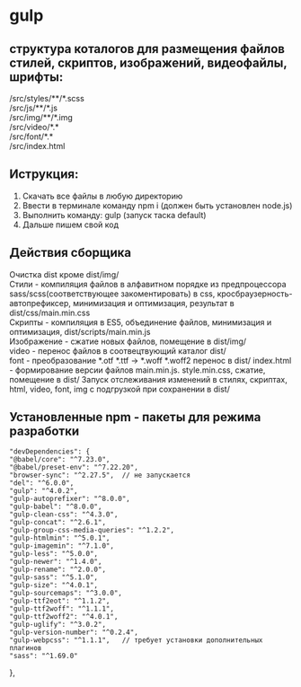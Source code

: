 # gulp

## структура коталогов для размещения файлов стилей, скриптов, изображений, видеофайлы, шрифты:
/src/styles/\*\*/\*.scss  
/src/js/\*\*/\*.js  
/src/img/\*\*/\*.img  
/src/video/\*.*  
/src/font/\*.*  
/src/index.html  
 
## Иструкция:
1. Скачать все файлы в любую директорию  
2. Ввести в терминале команду npm i (должен быть установлен node.js)  
3. Выполнить команду: gulp (запуск таска default)  
4. Дальше пишем свой код   

## Действия сборщика
Очистка dist кроме dist/img/  
Стили - компиляция файлов в алфавитном порядке из предпроцессора sass/scss(соответствующее закоментировать) в css,
кросбраузерность-автопрефиксер, минимизация и оптимизация, результат в dist/css/main.min.css  
Скрипты - компиляция в ES5, объединение файлов, минимизация и оптимизация, dist/scripts/main.min.js  
Изображение - сжатие новых файлов, помещение в dist/img/  
video - перенос файлов в соотвецтвующий каталог dist/  
font - преобразование *.otf *.ttf -> *.woff *.woff2 перенос в dist/
index.html - формирование версии файлов main.min.js. style.min.css, сжатие, помещение в dist/ 
Запуск отслеживания изменений в стилях, скриптах, html, video, font, img с подгрузкой при сохранении в dist/  

## Установленные npm - пакеты для режима разработки
    "devDependencies": {
    "@babel/core": "^7.23.0",
    "@babel/preset-env": "^7.22.20",
    "browser-sync": "^2.27.5",  // не запускается 
    "del": "^6.0.0",
    "gulp": "^4.0.2",
    "gulp-autoprefixer": "^8.0.0",
    "gulp-babel": "^8.0.0",
    "gulp-clean-css": "^4.3.0",
    "gulp-concat": "^2.6.1",
    "gulp-group-css-media-queries": "^1.2.2",
    "gulp-htmlmin": "^5.0.1",
    "gulp-imagemin": "^7.1.0",
    "gulp-less": "^5.0.0",
    "gulp-newer": "^1.4.0",
    "gulp-rename": "^2.0.0",
    "gulp-sass": "^5.1.0",
    "gulp-size": "^4.0.1",
    "gulp-sourcemaps": "^3.0.0",
    "gulp-ttf2eot": "^1.1.2",    
    "gulp-ttf2woff": "^1.1.1",   
    "gulp-ttf2woff2": "^4.0.1",  
    "gulp-uglify": "^3.0.2",
    "gulp-version-number": "^0.2.4",
    "gulp-webpcss": "^1.1.1",   // требует установки дополнительных плагинов 
    "sass": "^1.69.0"
  },
